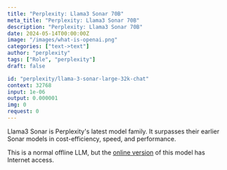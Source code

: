 ```yaml
---
title: "Perplexity: Llama3 Sonar 70B"
meta_title: "Perplexity: Llama3 Sonar 70B"
description: "Perplexity: Llama3 Sonar 70B"
date: 2024-05-14T00:00:00Z
image: "/images/what-is-openai.png"
categories: ["text->text"]
author: "perplexity"
tags: ["Role", "perplexity"]
draft: false

id: "perplexity/llama-3-sonar-large-32k-chat"
context: 32768
input: 1e-06
output: 0.000001
img: 0
request: 0
---
```


Llama3 Sonar is Perplexity's latest model family. It surpasses their earlier Sonar models in cost-efficiency, speed, and performance.

This is a normal offline LLM, but the [online version](/models/perplexity/llama-3-sonar-large-32k-online) of this model has Internet access.


